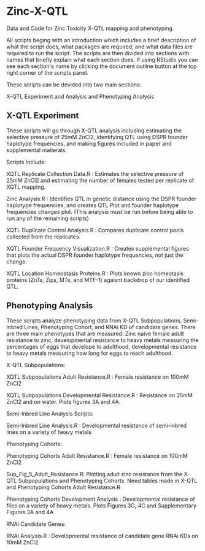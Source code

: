 # Zinc-X-QTL
Data and Code for Zinc Toxicity X-QTL mapping and phenotyping.

All scripts beging with an introduction which includes a brief description of what the script does, what packages are required, and what data files are required to run the script. The scripts are then divided into sections with names that briefly explain what each section does. If using RStudio you can see each section's name by clicking the document outline button at the top right corner of the scripts panel. 

These scripts can be devided into two main sections:

X-QTL Experiment and Analysis and Phenotyping Analysis
## X-QTL Experiment
These scripts will go through X-QTL analysis including estimating the selective pressure of 25mM ZnCl2, identifying QTL using DSPR founder haplotype frequencies, and making figures included in paper and supplemental matierals.

Scripts Include:

XQTL Replicate Collection Data.R : Estimates the selective pressure of 25mM ZnCl2 and estimating the number of females tested per replicate of XQTL mapping.

Zinc Analysis.R : Identifies QTL in genetic distance using the DSPR founder haplotype frequencies, and creates QTL Plot and founder haplotype frequencies changes plot. (This analysis must be run before being able to run any of the remaining scripts)

XQTL Duplicate Control Analysis.R : Compares duplicate control pools collected from the replicates. 

XQTL Founder Frequency Visualization.R : Creates supplemental figures that plots the actual DSPR founder haplotype frequencies, not just the change.

XQTL Location Homeostasis Proteins.R : Plots known zinc homeotasis proteins (ZnTs, Zips, MTs, and MTF-1) agaisnt backdrop of our identified QTL. 

## Phenotyping Analysis
These scripts analyze phenotyping data from X-QTL Subpopulations, Semi-Inbred Lines, Phenotyping Cohort, and RNAi KD of candidate genes. There are three main phenotypes that are measured: Zinc naive female adult resistance to zinc, developmental resistance to heavy metals measuring the percentages of eggs that develope to adulthood, developmental resistance to heavy metals measuring how long for eggs to reach adulthood. 

X-QTL Subpopulations:

XQTL Subpopulations Adult Resistance.R : Female resistance on 100mM ZnCl2

XQTL Subpopulations Developmental Resistance.R : Resistance on 25mM ZnCl2 and on water. Plots figures 3A and 4A.

Semi-Inbred Line Analysis Scripts:

Semi-Inbred Line Analysis.R : Developmental resistance of semi-inbred lines on a variety of heavy metals

Phenotyping Cohorts:

Phenotyping Cohorts Adult Resistance.R : Female resistance on 100mM ZnCl2

Sup_Fig_5_Adult_Resistance.R: Plotting adult zinc resistance from the X-QTL Subpopulations and Phenotyping Cohorts. Need tables made in X-QTL and Phenotyping Cohorts Adult Resistance.R

Phenotyping Cohorts Development Analysis : Developmental resistance of flies on a variety of heavy metals. Plots Figures 3C, 4C and Supplementary Figures 3A and 4A

RNAi Candidate Genes:

RNAi Analysis.R : Developmental resistance of candidate gene RNAi KDs on 10mM ZnCl2. 


